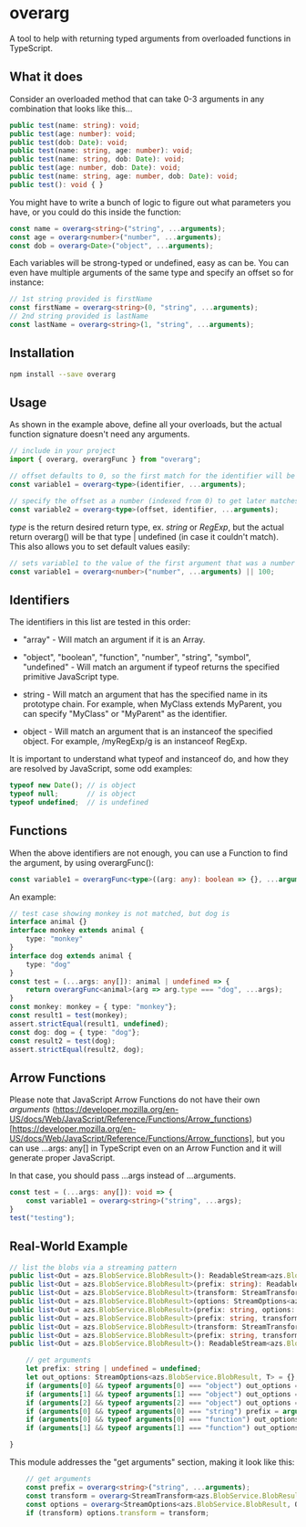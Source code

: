 
# overarg

A tool to help with returning typed arguments from overloaded functions in TypeScript.

## What it does

Consider an overloaded method that can take 0-3 arguments in any combination that looks like this...

```typescript
public test(name: string): void;
public test(age: number): void;
public test(dob: Date): void;
public test(name: string, age: number): void;
public test(name: string, dob: Date): void;
public test(age: number, dob: Date): void;
public test(name: string, age: number, dob: Date): void;
public test(): void { }
```

You might have to write a bunch of logic to figure out what parameters you have, or you could do this inside the function:

```typescript
const name = overarg<string>("string", ...arguments);
const age = overarg<number>("number", ...arguments);
const dob = overarg<Date>("object", ...arguments);
```

Each variables will be strong-typed or undefined, easy as can be. You can even have multiple arguments of the same type and specify an offset so for instance:

```typescript
// 1st string provided is firstName
const firstName = overarg<string>(0, "string", ...arguments);
// 2nd string provided is lastName
const lastName = overarg<string>(1, "string", ...arguments);
```

## Installation

```sh
npm install --save overarg
```

## Usage

As shown in the example above, define all your overloads, but the actual function signature doesn't need any arguments.

```typescript
// include in your project
import { overarg, overargFunc } from "overarg";

// offset defaults to 0, so the first match for the identifier will be used
const variable1 = overarg<type>(identifier, ...arguments);

// specify the offset as a number (indexed from 0) to get later matches (ex. offset = 1, gets the second match)
const variable2 = overarg<type>(offset, identifier, ...arguments);
```

*type* is the return desired return type, ex. *string* or *RegExp*, but the actual return overarg() will be that type | undefined (in case it couldn't match). This also allows you to set default values easily:

```typescript
// sets variable1 to the value of the first argument that was a number or 100 if there wasn't one
const variable1 = overarg<number>("number", ...arguments) || 100;
```

## Identifiers

The identifiers in this list are tested in this order:

* "array" - Will match an argument if it is an Array.

* "object", "boolean", "function", "number", "string", "symbol", "undefined" - Will match an argument if typeof returns the specified primitive JavaScript type.

* string - Will match an argument that has the specified name in its prototype chain. For example, when MyClass extends MyParent, you can specify "MyClass" or "MyParent" as the identifier.

* object - Will match an argument that is an instanceof the specified object. For example, /myRegExp/g is an instanceof RegExp.

It is important to understand what typeof and instanceof do, and how they are resolved by JavaScript, some odd examples:

```typescript
typeof new Date(); // is object
typeof null;       // is object
typeof undefined;  // is undefined
```

## Functions

When the above identifiers are not enough, you can use a Function to find the argument, by using overargFunc():

```typescript
const variable1 = overargFunc<type>((arg: any): boolean => {}, ...arguments);
```

An example:

```typescript
// test case showing monkey is not matched, but dog is
interface animal {}
interface monkey extends animal {
    type: "monkey"
}
interface dog extends animal {
    type: "dog"
}
const test = (...args: any[]): animal | undefined => {
    return overargFunc<animal>(arg => arg.type === "dog", ...args);
}
const monkey: monkey = { type: "monkey"};
const result1 = test(monkey);
assert.strictEqual(result1, undefined);
const dog: dog = { type: "dog"};
const result2 = test(dog);
assert.strictEqual(result2, dog);
```

## Arrow Functions

Please note that JavaScript Arrow Functions do not have their own *arguments* (https://developer.mozilla.org/en-US/docs/Web/JavaScript/Reference/Functions/Arrow_functions)[https://developer.mozilla.org/en-US/docs/Web/JavaScript/Reference/Functions/Arrow_functions], but you can use ...args: any[] in TypeScript even on an Arrow Function and it will generate proper JavaScript.

In that case, you should pass ...args instead of ...arguments.

```typescript
const test = (...args: any[]): void => {
    const variable1 = overarg<string>("string", ...args);
}
test("testing");
```

## Real-World Example

```typescript
// list the blobs via a streaming pattern
public list<Out = azs.BlobService.BlobResult>(): ReadableStream<azs.BlobService.BlobResult, Out>;
public list<Out = azs.BlobService.BlobResult>(prefix: string): ReadableStream<azs.BlobService.BlobResult, Out>;
public list<Out = azs.BlobService.BlobResult>(transform: StreamTransform<azs.BlobService.BlobResult, Out>): ReadableStream<azs.BlobService.BlobResult, Out>;
public list<Out = azs.BlobService.BlobResult>(options: StreamOptions<azs.BlobService.BlobResult, Out>): ReadableStream<azs.BlobService.BlobResult, Out>;
public list<Out = azs.BlobService.BlobResult>(prefix: string, options: StreamOptions<azs.BlobService.BlobResult, Out>): ReadableStream<azs.BlobService.BlobResult, Out>;
public list<Out = azs.BlobService.BlobResult>(prefix: string, transform: StreamTransform<azs.BlobService.BlobResult, Out>): ReadableStream<azs.BlobService.BlobResult, Out>;
public list<Out = azs.BlobService.BlobResult>(transform: StreamTransform<azs.BlobService.BlobResult, Out>, options: StreamOptions<azs.BlobService.BlobResult, Out>): ReadableStream<azs.BlobService.BlobResult, Out>;
public list<Out = azs.BlobService.BlobResult>(prefix: string, transform: StreamTransform<azs.BlobService.BlobResult, Out>, options: StreamOptions<azs.BlobService.BlobResult, Out>): ReadableStream<azs.BlobService.BlobResult, Out>;
public list<Out = azs.BlobService.BlobResult>(): ReadableStream<azs.BlobService.BlobResult, Out> {

    // get arguments
    let prefix: string | undefined = undefined;
    let out_options: StreamOptions<azs.BlobService.BlobResult, T> = {};
    if (arguments[0] && typeof arguments[0] === "object") out_options = arguments[0];
    if (arguments[1] && typeof arguments[1] === "object") out_options = arguments[1];
    if (arguments[2] && typeof arguments[2] === "object") out_options = arguments[2];
    if (arguments[0] && typeof arguments[0] === "string") prefix = arguments[0];
    if (arguments[0] && typeof arguments[0] === "function") out_options.transform = arguments[0];
    if (arguments[1] && typeof arguments[1] === "function") out_options.transform = arguments[1];

}
```

This module addresses the "get arguments" section, making it look like this:

```typescript
    // get arguments
    const prefix = overarg<string>("string", ...arguments);
    const transform = overarg<StreamTransform<azs.BlobService.BlobResult, Out>>("function", ...arguments);
    const options = overarg<StreamOptions<azs.BlobService.BlobResult, Out>>("object", ...arguments) || {};
    if (transform) options.transform = transform;
```